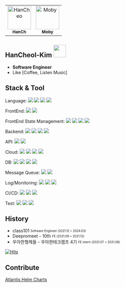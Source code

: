 <table>
  <tr>
    <td align="center">
    <a href="https://github.com/HanCheo">
    <img src="https://avatars.githubusercontent.com/u/38929712?v=4" width="75px;" alt="HanCheo"/>
    <br />
    <sub>
    <b>HanCh</b>
    </sub>
    </a>
    </td>
    <td align="center">
    <a href="https://github.com/moby-101">
    <img src="https://avatars.githubusercontent.com/u/96866599?v=4" width="75px;" alt="Moby"/>
    <br />
    <sub>
    <b>Moby</b>
    </sub>
    </a>
    </td>
    </tr>
 </table>

## HanCheol-Kim <img src="https://emoji.slack-edge.com/T02HJLNUN9J/60fps_parrot/2ebed6fd488cf610.gif" width=40 />

- **Software Engineer**   
- Like [Coffee, Listen Music]

## Stack & Tool


Language: <img src="https://img.shields.io/badge/-Kotlin-7F52FF?&logo=Kotlin&logoColor=white"> <img src="https://img.shields.io/badge/-Java-6DB33F"/> <img src="https://img.shields.io/badge/-JavaScript-F7DF1E?logo=javascript&logoColor=white"/> <img src="https://img.shields.io/badge/-TypeScript-3178C6?logo=typescript&logoColor=white"/>

FrontEnd: <img src="https://img.shields.io/badge/-React-61DAFB?logo=react&logoColor=white"/> <img src="https://img.shields.io/badge/-Next.js-000000?logo=nextdotjs&logoColor=white"/>

FrontEnd State Management: <img src="https://img.shields.io/badge/-Recoil-3578E5?logo=recoil&logoColor=white"/> <img src="https://img.shields.io/badge/-Apollo Client-311C87?logo=apollographql&logoColor=white"/> <img src="https://img.shields.io/badge/-React Query-FF4154?logo=reactquery&logoColor=white"/> <img src="https://img.shields.io/badge/-Jotai-FFFFFF"/>

Backend: <img src="https://img.shields.io/badge/-springboot-6DB33F?logo=springboot&logoColor=white"/> <img src="https://img.shields.io/badge/-nodejs-339933?logo=nodedotjs&logoColor=white"/> <img src="https://img.shields.io/badge/-Express-000000?logo=express&logoColor=white"/> <img src="https://img.shields.io/badge/-Apollo Server-311C87?logo=apollographql&logoColor=white"/>

API: <img src="https://img.shields.io/badge/-RestFul-000000"/> <img src="https://img.shields.io/badge/-graphql-E10098?logo=graphql&logoColor=white"/>

Cloud: <img src="https://img.shields.io/badge/-EKS-FF9900?logo=amazoneks&logoColor=white"/> <img src="https://img.shields.io/badge/-ECS-FF9900?logo=amazonecs&logoColor=white"/> <img src="https://img.shields.io/badge/-EC2-FF9900?logo=amazonec2&logoColor=white"/> <img src="https://img.shields.io/badge/-Amplify-FF9900?logo=awsamplify&logoColor=white"/>

DB: <img src="https://img.shields.io/badge/-Mysql-4479A1?logo=mysql&logoColor=white"/> <img src="https://img.shields.io/badge/-Dynamodb-4053D6?logo=amazondynamodb&logoColor=white"/> <img src="https://img.shields.io/badge/-Mongodb-47A248?logo=mongodb&logoColor=white"/> <img src="https://img.shields.io/badge/-Redis-DC382D?logo=redis&logoColor=white"/>

Message Queue: <img src="https://img.shields.io/badge/-Kafka-231F20?logo=apachekafka&logoColor=white"/> <img src="https://img.shields.io/badge/-BullMQ-DC382D?logo=apachekafka&logoColor=white"/>

Log/Monitoring: <img src="https://img.shields.io/badge/-ELK-005571?logo=elasticstack&logoColor=white"/> <img src="https://img.shields.io/badge/-DataDog-632CA6?logo=datadog&logoColor=white"/> <img src="https://img.shields.io/badge/-Grafana-F46800?logo=grafana&logoColor=white"/>

CI/CD: <img src="https://img.shields.io/badge/-Drone-212121?logo=drone&logoColor=white"/> <img src="https://img.shields.io/badge/-Harness-212121"/> <img src="https://img.shields.io/badge/-Github Actions-2088FF?logo=githubactions&logoColor=white"/>

Test: <img src="https://img.shields.io/badge/-Jest-C21325?logo=jest&logoColor=white"/> <img src="https://img.shields.io/badge/-Junit5-25A162?logo=junit5&logoColor=white"/> <img src="https://img.shields.io/badge/-Storybook-FF4785?logo=storybook&logoColor=white"/>

## History   
- class101 <sub><sup>Software Engineer (2021.12 ~ 2024.03)</sup></sub>  
- Deepromeet - 10th <sub><sup>FE (2021.09 ~ 2021.12)</sup></sub>   
- 우아한형제들 - 우아한테크캠프 4기 <sub><sup>FE intern (2021.07 ~ 2021.08)</sup></sub>   


[![Hits](https://hits.seeyoufarm.com/api/count/incr/badge.svg?url=https%3A%2F%2Fgithub.com%2Fhancheo%2Fhit-counter&count_bg=%2379C83D&title_bg=%23555555&icon=cliqz.svg&icon_color=%23E7E7E7&title=hits&edge_flat=false)](https://hits.seeyoufarm.com)

## Contribute

[Atlantis Helm Charts](https://github.com/runatlantis/helm-charts/pull/414)
